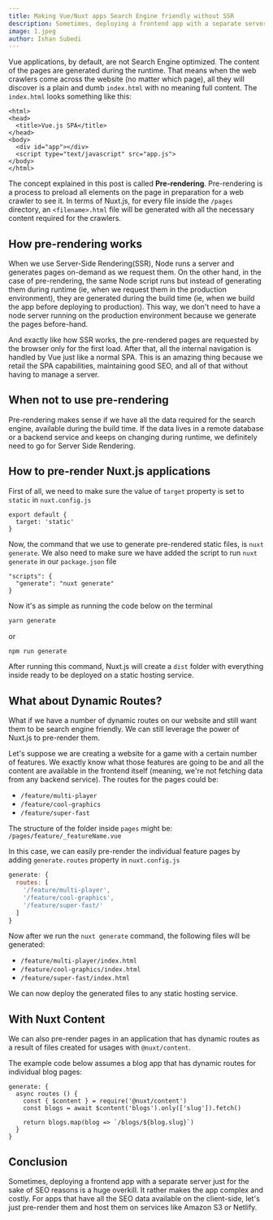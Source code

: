 ```yaml
---
title: Making Vue/Nuxt apps Search Engine friendly without SSR
description: Sometimes, deploying a frontend app with a separate server just for the sake of SEO reasons is a huge overkill.
image: 1.jpeg
author: Ishan Subedi
---
```


Vue applications, by default, are not Search Engine optimized. The content of the pages are generated during the runtime. That means when the web crawlers come across the website (no matter which page), all they will discover is a plain and dumb `index.html` with no meaning full content. The `index.html` looks something like this:

```html[index.html]
<html>
<head>
  <title>Vue.js SPA</title>
</head>
<body>
  <div id="app"></div>
  <script type="text/javascript" src="app.js">
</body>
</html>
```

 The concept explained in this post is called **Pre-rendering**. Pre-rendering is a process to preload all elements on the page in preparation for a web crawler to see it. In terms of Nuxt.js, for every file inside the `/pages` directory, an `<filename>.html` file will be generated with all the necessary content required for the crawlers. 

## How pre-rendering works

When we use Server-Side Rendering(SSR), Node runs a server and generates pages on-demand as we request them. On the other hand, in the case of pre-rendering, the same Node script runs but instead of generating them during runtime (ie, when we request them in the production environment), they are generated during the build time (ie, when we build the app before deploying to production). This way, we don't need to have a node server running on the production environment because we generate the pages before-hand. 

And exactly like how SSR works,  the pre-rendered pages are requested by the browser only for the first load. After that, all the internal navigation is handled by Vue just like a normal SPA. This is an amazing thing because we retail the SPA capabilities, maintaining good SEO, and all of that without having to manage a server.

## When not to use pre-rendering

Pre-rendering makes sense if we have all the data required for the search engine, available during the build time. If the data lives in a remote database or a backend service and keeps on changing during runtime, we definitely need to go for Server Side Rendering.

## How to pre-render Nuxt.js applications

First of all, we need to make sure the value of `target` property is set to `static` in `nuxt.config.js`

```js[nuxt.config.js]
export default {
  target: 'static'
}
```

Now, the command that we use to generate pre-rendered static files, is `nuxt generate`. We also need to make sure we have added the script to run `nuxt generate` in our `package.json` file

```js[package.json]
"scripts": {
  "generate": "nuxt generate"
}
```

Now it's as simple as running the code below on the terminal

```bash
yarn generate
```
or
```bash
npm run generate
```

After running this command, Nuxt.js will create a `dist` folder with everything inside ready to be deployed on a static hosting service.

## What about Dynamic Routes?

What if we have a number of dynamic routes on our website and still want them to be search engine friendly. We can still leverage the power of Nuxt.js to pre-render them. 

Let's suppose we are creating a website for a game with a certain number of features. We exactly know what those features are going to be and all the content are available in the frontend itself (meaning, we're not fetching data from any backend service). The routes for the pages could be:
- `/feature/multi-player`
- `/feature/cool-graphics`
- `/feature/super-fast`

The structure of the folder inside `pages` might be: 
 `/pages/feature/_featureName.vue`

In this case, we can easily pre-render the individual feature pages by adding `generate.routes` property in `nuxt.config.js`

```js
generate: {
  routes: [
    '/feature/multi-player',
    '/feature/cool-graphics',
    '/feature/super-fast/'
  ]
}
```
Now after we run the `nuxt generate` command, the following files will be generated:
- `/feature/multi-player/index.html`
- `/feature/cool-graphics/index.html`
- `/feature/super-fast/index.html`

We can now deploy the generated files to any static hosting service.

## With Nuxt Content

We can also pre-render pages in an application that has dynamic routes as a result of files created for usages with `@nuxt/content`.

The example code below assumes a blog app that has dynamic routes for individual blog pages:

```js[nuxt.config.js]
generate: {
  async routes () {
    const { $content } = require('@nuxt/content')
    const blogs = await $content('blogs').only(['slug']).fetch()

    return blogs.map(blog => `/blogs/${blog.slug}`)
  }
}
```

## Conclusion

Sometimes, deploying a frontend app with a separate server just for the sake of SEO reasons is a huge overkill. It rather makes the app complex and costly. For apps that have all the SEO data available on the client-side, let's just pre-render them and host them on services like Amazon S3 or Netlify.